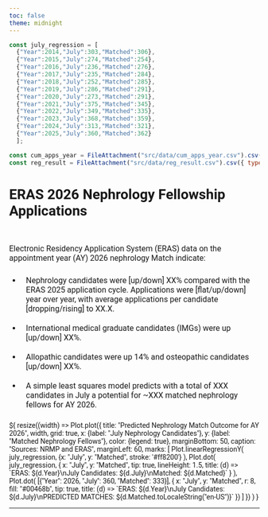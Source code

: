 ```yaml
---
toc: false
theme: midnight
---
```


<!-- 00 Styling -->

<style>

@import url('https://fonts.googleapis.com/css2?family=Roboto:wght@400;700&display=swap');

body {
  font-family: 'Roboto', sans-serif;
}

.observablehq-link-active > a:nth-child(1) {
  color: #0077c8;
}

#observablehq-header {
  background-color: #00468b;
  border-radius: 4px;
}

svg {
  font-family: 'Roboto', sans-serif;
  font-size: 14px;
}

p {
  font-family: 'Roboto', sans-serif;
  font-size: 16px;
}

</style>

<!-- 01 Data -->

```js
const july_regression = [
  {"Year":2014,"July":303,"Matched":306},
  {"Year":2015,"July":274,"Matched":254},
  {"Year":2016,"July":236,"Matched":276},
  {"Year":2017,"July":235,"Matched":284},
  {"Year":2018,"July":252,"Matched":285},
  {"Year":2019,"July":286,"Matched":291},
  {"Year":2020,"July":273,"Matched":291},
  {"Year":2021,"July":375,"Matched":345},
  {"Year":2022,"July":349,"Matched":335},
  {"Year":2023,"July":368,"Matched":359},
  {"Year":2024,"July":313,"Matched":321},
  {"Year":2025,"July":360,"Matched":362}
  ];

const cum_apps_year = FileAttachment("src/data/cum_apps_year.csv").csv({ typed: true });
const reg_result = FileAttachment("src/data/reg_result.csv").csv({ typed: true });
```

# ERAS 2026 Nephrology Fellowship Applications

<br>

<!-- 02 Viz -->

<div class="grid grid-cols-2">

  <div class="card">
    <p>Electronic Residency Application System (ERAS) data on the appointment year (AY) 2026 nephrology Match indicate:</p>
      <ul>
        <li style = 'padding: 10px; font-size: 16px;'>Nephrology candidates were [up/down] XX% compared with the ERAS 2025 application cycle. Applications were [flat/up/down] year over year, with average applications per candidate [dropping/rising] to XX.X.</li>
        <li style = 'padding: 10px; font-size: 16px;'>International medical graduate candidates (IMGs) were up [up/down] XX%.</li>
        <li style = 'padding: 10px; font-size: 16px;'>Allopathic candidates were up 14% and osteopathic candidates [up/down] XX%.</li>
        <li style = 'padding: 10px; font-size: 16px;'>A simple least squares model predicts with a total of XXX candidates in July a potential for ~XXX matched nephrology fellows for AY 2026.</li>
    </ul>

  </div>

  <div class="card">    
  ${
    resize((width) => Plot.plot({
      title: "Predicted Nephrology Match Outcome for AY 2026",
      width,
      grid: true,
      x: {label: "July Nephrology Candidates"},
      y: {label: "Matched Nephrology Fellows"},
      color: {legend: true},
      marginBottom: 50,
      caption: "Sources: NRMP and ERAS",
      marginLeft: 60,
      marks: [
        Plot.linearRegressionY(
          july_regression,
          {x: "July", y: "Matched", stroke: '#ff8200'}
        ),
        Plot.dot(
          july_regression,
          {
            x: "July", 
            y: "Matched", 
            tip: true, 
            lineHeight: 1.5, 
            title: (d) => `ERAS: ${d.Year}\nJuly Candidates: ${d.July}\nMatched: ${d.Matched}`
          }
        ),
        Plot.dot(
          [{"Year": 2026, "July": 360, "Matched": 333}], 
          {
            x: "July",
            y: "Matched",
            r: 8,
            fill: "#00468b",
            tip: true,
            title: (d) => `ERAS: ${d.Year}\nJuly Candidates: ${d.July}\nPREDICTED MATCHES: ${d.Matched.toLocaleString("en-US")}`
          })
        ]
      })
    )
  }


  </div>


</div>

---



